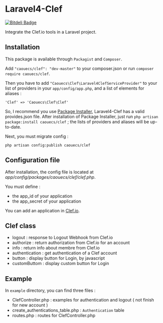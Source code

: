 # Laravel4-Clef
[![Bitdeli Badge](https://d2weczhvl823v0.cloudfront.net/caouecs/laravel4-clef/trend.png)](https://bitdeli.com/free "Bitdeli Badge")

Integrate the Clef.io tools in a Laravel project.

## Installation

This package is available through `Packagist` and `Composer`.

Add `"caouecs/clef": "dev-master"` to your composer.json or run `composer require caouecs/clef`.

Then you have to add `"Caouecs\Clef\Laravel4ClefServiceProvider"` to your list of providers in your `app/config/app.php`, and a list of elements for aliases :

    'Clef' => 'Caouecs\Clef\Clef'

So, I recommend you use [Package Installer](https://github.com/rtablada/package-installer), Laravel4-Clef has a valid provides.json file. After installation of Package Installer, just run `php artisan package:install caouecs/clef` ; the lists of providers and aliases will be up-to-date.

Next, you must migrate config :

    php artisan config:publish caouecs/clef

## Configuration file

After installation, the config file is located at *app/config/packages/caouecs/clef/clef.php*.

You must define :

* the app_id of your application
* the app_secret of your application

You can add an application in [Clef.io](https://getclef.com/developer/).

## Clef class

* logout : response to Logout Webhook from Clef.io
* authorize : return authorization from Clef.io for an account
* info : return info about membre from Clef.io
* authentication : get authentication of a Clef account
* button : display button for Login, by javascript
* customButtom : display custom button for Login

## Example

In `example` directory, you can find three files :

* ClefController.php : examples for authentication and logout ( not finish for new account )
* create_authentications_table.php : `Authentication` table
* routes.php : routes for ClefController.php
